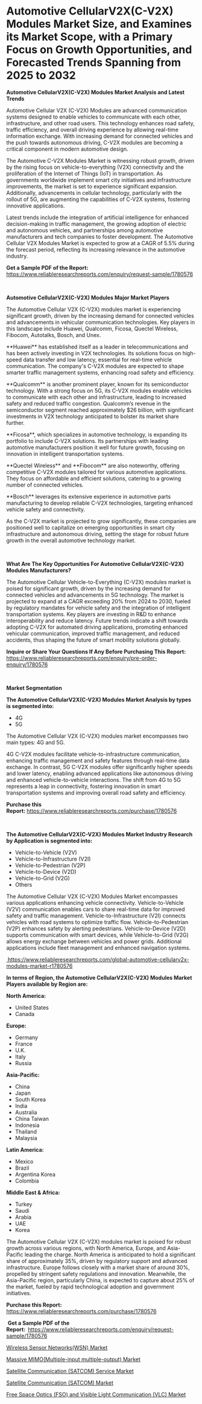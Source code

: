 <p><h1>Automotive CellularV2X(C-V2X) Modules Market Size, and Examines its Market Scope, with a Primary Focus on Growth Opportunities, and Forecasted Trends Spanning from 2025 to 2032</h1></p><p><strong>Automotive CellularV2X(C-V2X) Modules Market Analysis and Latest Trends</strong></p>
<p><p>Automotive Cellular V2X (C-V2X) Modules are advanced communication systems designed to enable vehicles to communicate with each other, infrastructure, and other road users. This technology enhances road safety, traffic efficiency, and overall driving experience by allowing real-time information exchange. With increasing demand for connected vehicles and the push towards autonomous driving, C-V2X modules are becoming a critical component in modern automotive design.</p><p>The Automotive C-V2X Modules Market is witnessing robust growth, driven by the rising focus on vehicle-to-everything (V2X) connectivity and the proliferation of the Internet of Things (IoT) in transportation. As governments worldwide implement smart city initiatives and infrastructure improvements, the market is set to experience significant expansion. Additionally, advancements in cellular technology, particularly with the rollout of 5G, are augmenting the capabilities of C-V2X systems, fostering innovative applications.</p><p>Latest trends include the integration of artificial intelligence for enhanced decision-making in traffic management, the growing adoption of electric and autonomous vehicles, and partnerships among automotive manufacturers and tech companies to foster development. The Automotive Cellular V2X Modules Market is expected to grow at a CAGR of 5.5% during the forecast period, reflecting its increasing relevance in the automotive industry.</p></p>
<p><strong>Get a Sample PDF of the Report:&nbsp;</strong> <a href="https://www.reliableresearchreports.com/enquiry/request-sample/1780576?utm_campaign=36&utm_medium=2&utm_source=Github&utm_content=ia&utm_term=15022025&utm_id=automotive-cellularv2xc-v2x-modules">https://www.reliableresearchreports.com/enquiry/request-sample/1780576</a></p>
<p>&nbsp;</p>
<p><strong>Automotive CellularV2X(C-V2X) Modules Major Market Players</strong></p>
<p><p>The Automotive Cellular V2X (C-V2X) modules market is experiencing significant growth, driven by the increasing demand for connected vehicles and advancements in vehicular communication technologies. Key players in this landscape include Huawei, Qualcomm, Ficosa, Quectel Wireless, Fibocom, Autotalks, Bosch, and Unex.</p><p>**Huawei** has established itself as a leader in telecommunications and has been actively investing in V2X technologies. Its solutions focus on high-speed data transfer and low latency, essential for real-time vehicle communication. The company's C-V2X modules are expected to shape smarter traffic management systems, enhancing road safety and efficiency.</p><p>**Qualcomm** is another prominent player, known for its semiconductor technology. With a strong focus on 5G, its C-V2X modules enable vehicles to communicate with each other and infrastructure, leading to increased safety and reduced traffic congestion. Qualcomm’s revenue in the semiconductor segment reached approximately $26 billion, with significant investments in V2X technology anticipated to bolster its market share further.</p><p>**Ficosa**, which specializes in automotive technology, is expanding its portfolio to include C-V2X solutions. Its partnerships with leading automotive manufacturers position it well for future growth, focusing on innovation in intelligent transportation systems.</p><p>**Quectel Wireless** and **Fibocom** are also noteworthy, offering competitive C-V2X modules tailored for various automotive applications. They focus on affordable and efficient solutions, catering to a growing number of connected vehicles.</p><p>**Bosch** leverages its extensive experience in automotive parts manufacturing to develop reliable C-V2X technologies, targeting enhanced vehicle safety and connectivity. </p><p>As the C-V2X market is projected to grow significantly, these companies are positioned well to capitalize on emerging opportunities in smart city infrastructure and autonomous driving, setting the stage for robust future growth in the overall automotive technology market.</p></p>
<p>&nbsp;</p>
<p><strong>What Are The Key Opportunities For Automotive CellularV2X(C-V2X) Modules Manufacturers?</strong></p>
<p><p>The Automotive Cellular Vehicle-to-Everything (C-V2X) modules market is poised for significant growth, driven by the increasing demand for connected vehicles and advancements in 5G technology. The market is projected to expand at a CAGR exceeding 20% from 2024 to 2030, fueled by regulatory mandates for vehicle safety and the integration of intelligent transportation systems. Key players are investing in R&D to enhance interoperability and reduce latency. Future trends indicate a shift towards adopting C-V2X for automated driving applications, promoting enhanced vehicular communication, improved traffic management, and reduced accidents, thus shaping the future of smart mobility solutions globally.</p></p>
<p><strong>Inquire or Share Your Questions If Any Before Purchasing This Report:</strong> <a href="https://www.reliableresearchreports.com/enquiry/pre-order-enquiry/1780576?utm_campaign=36&utm_medium=2&utm_source=Github&utm_content=ia&utm_term=15022025&utm_id=automotive-cellularv2xc-v2x-modules">https://www.reliableresearchreports.com/enquiry/pre-order-enquiry/1780576</a></p>
<p>&nbsp;</p>
<p><strong>Market Segmentation</strong></p>
<p><strong>The Automotive CellularV2X(C-V2X) Modules Market Analysis by types is segmented into:</strong></p>
<p><ul><li>4G</li><li>5G</li></ul></p>
<p><p>The Automotive Cellular V2X (C-V2X) modules market encompasses two main types: 4G and 5G. </p><p>4G C-V2X modules facilitate vehicle-to-infrastructure communication, enhancing traffic management and safety features through real-time data exchange. In contrast, 5G C-V2X modules offer significantly higher speeds and lower latency, enabling advanced applications like autonomous driving and enhanced vehicle-to-vehicle interactions. The shift from 4G to 5G represents a leap in connectivity, fostering innovation in smart transportation systems and improving overall road safety and efficiency.</p></p>
<p><strong>Purchase this Report:&nbsp;</strong><a href="https://www.reliableresearchreports.com/purchase/1780576?utm_campaign=36&utm_medium=2&utm_source=Github&utm_content=ia&utm_term=15022025&utm_id=automotive-cellularv2xc-v2x-modules">https://www.reliableresearchreports.com/purchase/1780576</a></p>
<p>&nbsp;</p>
<p><strong>The Automotive CellularV2X(C-V2X) Modules Market Industry Research by Application is segmented into:</strong></p>
<p><ul><li>Vehicle-to-Vehicle (V2V)</li><li>Vehicle-to-Infrastructure (V2I)</li><li>Vehicle-to-Pedestrian (V2P)</li><li>Vehicle-to-Device (V2D)</li><li>Vehicle-to-Grid (V2G)</li><li>Others</li></ul></p>
<p><p>The Automotive Cellular V2X (C-V2X) Modules Market encompasses various applications enhancing vehicle connectivity. Vehicle-to-Vehicle (V2V) communication enables cars to share real-time data for improved safety and traffic management. Vehicle-to-Infrastructure (V2I) connects vehicles with road systems to optimize traffic flow. Vehicle-to-Pedestrian (V2P) enhances safety by alerting pedestrians. Vehicle-to-Device (V2D) supports communication with smart devices, while Vehicle-to-Grid (V2G) allows energy exchange between vehicles and power grids. Additional applications include fleet management and enhanced navigation systems.</p></p>
<p><a href="https://www.reliableresearchreports.com/global-automotive-cellularv2x-modules-market-r1780576?utm_campaign=36&utm_medium=2&utm_source=Github&utm_content=ia&utm_term=15022025&utm_id=automotive-cellularv2xc-v2x-modules">&nbsp;https://www.reliableresearchreports.com/global-automotive-cellularv2x-modules-market-r1780576</a></p>
<p><strong>In terms of Region, the Automotive CellularV2X(C-V2X) Modules Market Players available by Region are:</strong></p>
<p>
    <p> <strong> North America: </strong>
        <ul>
            <li>United States</li>
            <li>Canada</li>
        </ul>
        </p> 
    <p> <strong> Europe: </strong>
        <ul>
            <li>Germany</li>
            <li>France</li>
            <li>U.K.</li>
            <li>Italy</li>
            <li>Russia</li>
        </ul>
        </p> 
    <p> <strong> Asia-Pacific: </strong>
        <ul>
            <li>China</li>
            <li>Japan</li>
            <li>South Korea</li>
            <li>India</li>
            <li>Australia</li>
            <li>China Taiwan</li>
            <li>Indonesia</li>
            <li>Thailand</li>
            <li>Malaysia</li>
        </ul>
        </p> 
    <p> <strong> Latin America: </strong>
        <ul>
            <li>Mexico</li>
            <li>Brazil</li>
            <li>Argentina Korea</li>
            <li>Colombia</li>
        </ul>
        </p> 
    <p> <strong> Middle East & Africa: </strong>
        <ul>
            <li>Turkey</li>
            <li>Saudi</li>
            <li>Arabia</li>
            <li>UAE</li>
            <li>Korea</li>
        </ul>
    </p>
    </p>
<p><p>The Automotive Cellular V2X (C-V2X) modules market is poised for robust growth across various regions, with North America, Europe, and Asia-Pacific leading the charge. North America is anticipated to hold a significant share of approximately 35%, driven by regulatory support and advanced infrastructure. Europe follows closely with a market share of around 30%, propelled by stringent safety regulations and innovation. Meanwhile, the Asia-Pacific region, particularly China, is expected to capture about 25% of the market, fueled by rapid technological adoption and government initiatives.</p></p>
<p><strong>Purchase this Report: </strong><a href="https://www.reliableresearchreports.com/purchase/1780576?utm_campaign=36&utm_medium=2&utm_source=Github&utm_content=ia&utm_term=15022025&utm_id=automotive-cellularv2xc-v2x-modules">https://www.reliableresearchreports.com/purchase/1780576</a></p>
<p>&nbsp;<strong>Get a Sample PDF of the Report:&nbsp;&nbsp;</strong><a href="https://www.reliableresearchreports.com/enquiry/request-sample/1780576?utm_campaign=36&utm_medium=2&utm_source=Github&utm_content=ia&utm_term=15022025&utm_id=automotive-cellularv2xc-v2x-modules">https://www.reliableresearchreports.com/enquiry/request-sample/1780576</a></p>
<p><strong></strong></p>
<p><p><a href="https://github.com/raeezkenedz/Market-Research-Report-List-1/blob/main/wireless-sensor-networkswsn-market.md?utm_campaign=36&utm_medium=2&utm_source=Github&utm_content=ia&utm_term=15022025&utm_id=automotive-cellularv2xc-v2x-modules">Wireless Sensor Networks(WSN) Market</a></p><p><a href="https://github.com/genayziben/Market-Research-Report-List-1/blob/main/massive-mimomultiple-input-multiple-output-market.md?utm_campaign=36&utm_medium=2&utm_source=Github&utm_content=ia&utm_term=15022025&utm_id=automotive-cellularv2xc-v2x-modules">Massive MIMO(Multiple-input multiple-output) Market</a></p><p><a href="https://github.com/meuskocov/Market-Research-Report-List-1/blob/main/satellite-communication-satcom-service-market.md?utm_campaign=36&utm_medium=2&utm_source=Github&utm_content=ia&utm_term=15022025&utm_id=automotive-cellularv2xc-v2x-modules">Satellite Communication (SATCOM) Service Market</a></p><p><a href="https://github.com/elitasvimal/Market-Research-Report-List-1/blob/main/satellite-communication-satcom-market.md?utm_campaign=36&utm_medium=2&utm_source=Github&utm_content=ia&utm_term=15022025&utm_id=automotive-cellularv2xc-v2x-modules">Satellite Communication (SATCOM) Market</a></p><p><a href="https://github.com/binnazcassam/Market-Research-Report-List-1/blob/main/free-space-optics-fso-and-visible-light-communication-vlc-market.md?utm_campaign=36&utm_medium=2&utm_source=Github&utm_content=ia&utm_term=15022025&utm_id=automotive-cellularv2xc-v2x-modules">Free Space Optics (FSO) and Visible Light Communication (VLC) Market</a></p></p>